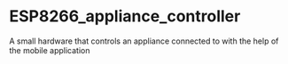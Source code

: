 # ESP8266_appliance_controller
A small hardware that controls an appliance connected to with the help of the mobile application
